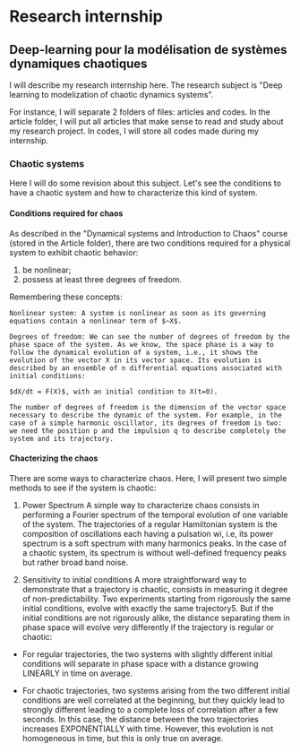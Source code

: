 # Research internship
## Deep-learning pour la modélisation de systèmes dynamiques chaotiques

I will describe my research internship here. The research subject is "Deep learning to modelization of chaotic dynamics systems".

For instance, I will separate 2 folders of files: articles and codes. In the article folder, I will put all articles that make sense to read and study about my research project. In codes, I will store all codes made during my internship.

### Chaotic systems

Here I will do some revision about this subject. Let's see the conditions to have a chaotic system and how to characterize this kind of system.

#### Conditions required for chaos
As described in the "Dynamical systems and Introduction to Chaos" course (stored in the Article folder), there are two conditions required for a physical system to exhibit chaotic behavior:
1) be nonlinear;
2) possess at least three degrees of freedom.

Remembering these concepts:

```
Nonlinear system: A system is nonlinear as soon as its governing equations contain a nonlinear term of $~X$.
```

```
Degrees of freedom: We can see the number of degrees of freedom by the phase space of the system. As we know, the space phase is a way to follow the dynamical evolution of a system, i.e., it shows the evolution of the vector X in its vector space. Its evolution is described by an ensemble of n differential equations associated with initial conditions:

$dX/dt = F(X)$, with an initial condition to X(t=0).

The number of degrees of freedom is the dimension of the vector space necessary to describe the dynamic of the system. For example, in the case of a simple harmonic oscillator, its degrees of freedom is two: we need the position p and the impulsion q to describe completely the system and its trajectory.
```

#### Chacterizing the chaos

There are some ways to characterize chaos. Here, I will present two simple methods to see if the system is chaotic:

1) Power Spectrum
A simple way to characterize chaos consists in performing a Fourier
spectrum of the temporal evolution of one variable of the system.
The trajectories of a regular Hamiltonian system is the composition of oscillations each having a pulsation wi, i.e, its power spectrum is a soft spectrum with many harmonics peaks. In the case of a chaotic system, its spectrum is without well-defined frequency peaks but rather broad band noise.

2) Sensitivity to initial conditions
A more straightforward way to demonstrate that a trajectory is chaotic, consists in measuring it degree of non-predictability. Two experiments starting from rigorously the same initial conditions, evolve with exactly the same trajectory5. But if the initial conditions are not rigorously alike, the distance separating them in phase space will evolve very differently if the trajectory is regular or chaotic:

* For regular trajectories, the two systems with slightly different initial conditions will separate in phase space with a distance growing LINEARLY in time on average.

* For chaotic trajectories, two systems arising from the two different initial conditions are well correlated at the beginning, but they quickly lead to strongly different leading to a complete loss of correlation after a few seconds. In this case, the distance between the two trajectories increases EXPONENTIALLY with time. However, this evolution is not homogeneous in time, but this is only true on average.
